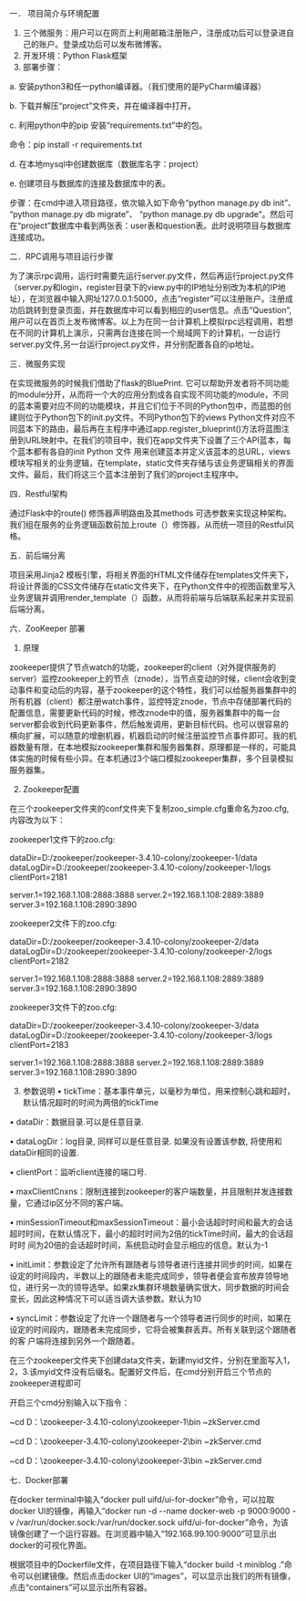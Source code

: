 一． 项目简介与环境配置
1.	三个微服务：用户可以在网页上利用邮箱注册账户，注册成功后可以登录进自己的账户。登录成功后可以发布微博客。
2.	开发环境：Python Flask框架
3.	部署步骤：

a. 安装python3和任一python编译器。（我们使用的是PyCharm编译器）

b. 下载并解压“project”文件夹，并在编译器中打开。

c. 利用python中的pip 安装“requirements.txt”中的包。

命令：pip install -r requirements.txt

d. 在本地mysql中创建数据库（数据库名字：project）

e. 创建项目与数据库的连接及数据库中的表。

步骤：在cmd中进入项目路径，依次输入如下命令“python manage.py db init”、 “python manage.py db migrate”、 “python manage.py db upgrade”。然后可在“project”数据库中看到两张表：user表和question表。此时说明项目与数据库连接成功。

二．RPC调用与项目运行步骤

为了演示rpc调用，运行时需要先运行server.py文件，然后再运行project.py文件（server.py和login，register目录下的view.py中的IP地址分别改为本机的IP地址），在浏览器中输入网址127.0.0.1:5000，点击“register”可以注册账户。注册成功后跳转到登录页面，并在数据库中可以看到相应的user信息。点击“Question”,用户可以在首页上发布微博客。以上为在同一台计算机上模拟rpc远程调用，若想在不同的计算机上演示，只需两台连接在同一个局域网下的计算机，一台运行server.py文件,另一台运行project.py文件，并分别配置各自的ip地址。

三．微服务实现

在实现微服务的时候我们借助了flask的BluePrint. 它可以帮助开发者将不同功能的module分开，从而将一个大的应用分割成各自实现不同功能的module，不同的蓝本需要对应不同的功能模块，并且它们位于不同的Python包中，而蓝图的创建则位于Python包下的init.py文件。不同Python包下的views Python文件对应不同蓝本下的路由，最后再在主程序中通过app.register_blueprint()方法将蓝图注册到URL映射中。在我们的项目中，我们在app文件夹下设置了三个API蓝本，每个蓝本都有各自的init Python 文件 用来创建蓝本并定义该蓝本的总URL，views模块写相关的业务逻辑，在template，static文件夹存储与该业务逻辑相关的界面文件。最后，我们将这三个蓝本注册到了我们的project主程序中。

四．Restful架构

通过Flask中的route() 修饰器声明路由及其methods 可选参数来实现这种架构。我们组在服务的业务逻辑函数前加上route（）修饰器，从而统一项目的Restful风格。

五．前后端分离

项目采用Jinja2 模板引擎，将相关界面的HTML文件储存在templates文件夹下，将设计界面的CSS文件储存在static文件夹下，在Python文件中的视图函数里写入业务逻辑并调用render_template（）函数，从而将前端与后端联系起来并实现前后端分离。

六．ZooKeeper 部署

1.	原理

zookeeper提供了节点watch的功能，zookeeper的client（对外提供服务的server）监控zookeeper上的节点（znode），当节点变动的时候，client会收到变动事件和变动后的内容，基于zookeeper的这个特性，我们可以给服务器集群中的所有机器（client）都注册watch事件，监控特定znode，节点中存储部署代码的配置信息，需要更新代码的时候，修改znode中的值，服务器集群中的每一台server都会收到代码更新事件，然后触发调用，更新目标代码。也可以很容易的横向扩展，可以随意的增删机器，机器启动的时候注册监控节点事件即可。我的机器数量有限，在本地模拟zookeeper集群和服务器集群，原理都是一样的，可能具体实施的时候有些小异。在本机通过3个端口模拟zookeeper集群，多个目录模拟服务器集。

2.	Zookeeper配置

在三个zookeeper文件夹的conf文件夹下复制zoo_simple.cfg重命名为zoo.cfg,内容改为以下：

zookeeper1文件下的zoo.cfg: 

dataDir=D:/zookeeper/zookeeper-3.4.10-colony/zookeeper-1/data dataLogDir=D:/zookeeper/zookeeper-3.4.10-colony/zookeeper-1/logs clientPort=2181 

server.1=192.168.1.108:2888:3888 server.2=192.168.1.108:2889:3889 server.3=192.168.1.108:2890:3890

zookeeper2文件下的zoo.cfg: 

dataDir=D:/zookeeper/zookeeper-3.4.10-colony/zookeeper-2/data dataLogDir=D:/zookeeper/zookeeper-3.4.10-colony/zookeeper-2/logs clientPort=2182 

server.1=192.168.1.108:2888:3888 server.2=192.168.1.108:2889:3889 server.3=192.168.1.108:2890:3890

zookeeper3文件下的zoo.cfg: 

dataDir=D:/zookeeper/zookeeper-3.4.10-colony/zookeeper-3/data dataLogDir=D:/zookeeper/zookeeper-3.4.10-colony/zookeeper-3/logs clientPort=2183 

server.1=192.168.1.108:2888:3888 server.2=192.168.1.108:2889:3889 server.3=192.168.1.108:2890:3890

3.	参数说明
• tickTime：基本事件单元，以毫秒为单位，用来控制心跳和超时，默认情况超时的时间为两倍的tickTime

• dataDir：数据目录.可以是任意目录.

• dataLogDir：log目录, 同样可以是任意目录. 如果没有设置该参数, 将使用和dataDir相同的设置.

• clientPort：监听client连接的端口号.

• maxClientCnxns：限制连接到zookeeper的客户端数量，并且限制并发连接数量，它通过ip区分不同的客户端。

• minSessionTimeout和maxSessionTimeout：最小会话超时时间和最大的会话超时时间，在默认情况下，最小的超时时间为2倍的tickTime时间，最大的会话超时时 间为20倍的会话超时时间，系统启动时会显示相应的信息。默认为-1

• initLimit：参数设定了允许所有跟随者与领导者进行连接并同步的时间，如果在设定的时间段内，半数以上的跟随者未能完成同步，领导者便会宣布放弃领导地位，进行另一次的领导选举。如果zk集群环境数量确实很大，同步数据的时间会变长，因此这种情况下可以适当调大该参数。默认为10

• syncLimit：参数设定了允许一个跟随者与一个领导者进行同步的时间，如果在设定的时间段内，跟随者未完成同步，它将会被集群丢弃。所有关联到这个跟随者的客 户端将连接到另外一个跟随着。

在三个zookeeper文件夹下创建data文件夹，新建myid文件，分别在里面写入1，2，3.该myid文件没有后缀名。配置好文件后，在cmd分别开启三个节点的zookeeper进程即可

开启三个cmd分别输入以下指令：

~cd D：\zookeeper-3.4.10-colony\zookeeper-1\bin ~zkServer.cmd

~cd D：\zookeeper-3.4.10-colony\zookeeper-2\bin ~zkServer.cmd

~cd D：\zookeeper-3.4.10-colony\zookeeper-3\bin ~zkServer.cmd

七．Docker部署

在docker terminal中输入“docker pull uifd/ui-for-docker”命令，可以拉取docker UI的镜像，再输入“docker run -d --name docker-web -p 9000:9000 -v /var/run/docker.sock:/var/run/docker.sock uifd/ui-for-docker”命令，为该镜像创建了一个运行容器。在浏览器中输入“192.168.99.100:9000”可显示出docker的可视化界面。

根据项目中的Dockerfile文件，在项目路径下输入“docker build -t miniblog .”命令可以创建镜像。然后点击docker UI的“images”，可以显示出我们的所有镜像，点击“containers”可以显示出所有容器。


